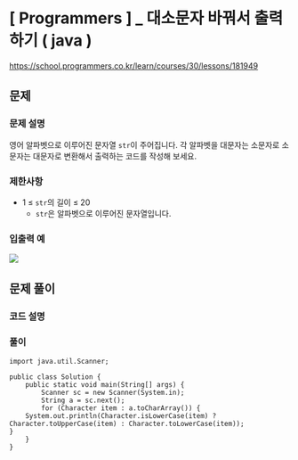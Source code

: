 # [ Programmers ] _ 대소문자 바꿔서 출력하기 ( java )
https://school.programmers.co.kr/learn/courses/30/lessons/181949
## 문제 
### 문제 설명
영어 알파벳으로 이루어진 문자열 `str`이 주어집니다. 각 알파벳을 대문자는 소문자로 소문자는 대문자로 변환해서 출력하는 코드를 작성해 보세요.
### 제한사항
- 1 ≤ `str`의 길이 ≤ 20
    - `str`은 알파벳으로 이루어진 문자열입니다.

### 입출력 예
![](https://i.imgur.com/igR5K0Y.png)







## 문제 풀이
### 코드 설명
### 풀이
```
import java.util.Scanner;

public class Solution {
    public static void main(String[] args) {
        Scanner sc = new Scanner(System.in);
        String a = sc.next();
	    for (Character item : a.toCharArray()) {  
    System.out.println(Character.isLowerCase(item) ? Character.toUpperCase(item) : Character.toLowerCase(item));  
}
    }
}
```

